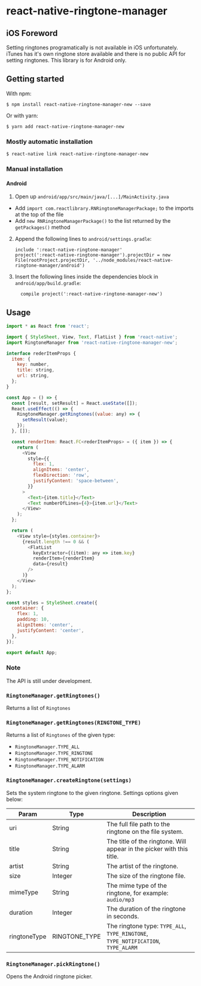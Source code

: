 # react-native-ringtone-manager

## iOS Foreword

Setting ringtones programatically is not available in iOS unfortunately. iTunes has it's own ringtone store available and there is no public API for setting ringtones. This library is for Android only.

## Getting started

With npm:

`$ npm install react-native-ringtone-manager-new --save`

Or with yarn:

`$ yarn add react-native-ringtone-manager-new`

### Mostly automatic installation

`$ react-native link react-native-ringtone-manager-new`

### Manual installation

#### Android

1. Open up `android/app/src/main/java/[...]/MainActivity.java`

- Add `import com.reactlibrary.RNRingtoneManagerPackage;` to the imports at the top of the file
- Add `new RNRingtoneManagerPackage()` to the list returned by the `getPackages()` method

2. Append the following lines to `android/settings.gradle`:
   ```
   include ':react-native-ringtone-manager'
   project(':react-native-ringtone-manager').projectDir = new File(rootProject.projectDir, '../node_modules/react-native-ringtone-manager/android')
   ```
3. Insert the following lines inside the dependencies block in `android/app/build.gradle`:
   ```
     compile project(':react-native-ringtone-manager-new')
   ```

## Usage

```javascript
import * as React from 'react';

import { StyleSheet, View, Text, FlatList } from 'react-native';
import RingtoneManager from 'react-native-ringtone-manager-new';

interface rederItemProps {
  item: {
    key: number,
    title: string,
    url: string,
  };
}

const App = () => {
  const [result, setResult] = React.useState([]);
  React.useEffect(() => {
    RingtoneManager.getRingtones((value: any) => {
      setResult(value);
    });
  }, []);

  const renderItem: React.FC<rederItemProps> = ({ item }) => {
    return (
      <View
        style={{
          flex: 1,
          alignItems: 'center',
          flexDirection: 'row',
          justifyContent: 'space-between',
        }}
      >
        <Text>{item.title}</Text>
        <Text numberOfLines={4}>{item.url}</Text>
      </View>
    );
  };

  return (
    <View style={styles.container}>
      {result.length !== 0 && (
        <FlatList
          keyExtractor={(item): any => item.key}
          renderItem={renderItem}
          data={result}
        />
      )}
    </View>
  );
};

const styles = StyleSheet.create({
  container: {
    flex: 1,
    padding: 10,
    alignItems: 'center',
    justifyContent: 'center',
  },
});

export default App;
```

### Note

The API is still under development.

### `RingtoneManager.getRingtones()`

Returns a list of `Ringtones`

### `RingtoneManager.getRingtones(RINGTONE_TYPE)`

Returns a list of `Ringtones` of the given type:

- `RingtoneManager.TYPE_ALL`
- `RingtoneManager.TYPE_RINGTONE`
- `RingtoneManager.TYPE_NOTIFICATION`
- `RingtoneManager.TYPE_ALARM`

### `RingtoneManager.createRingtone(settings)`

Sets the system ringtone to the given ringtone. Settings options given below:

| Param        | Type          | Description                                                                       |
| ------------ | ------------- | --------------------------------------------------------------------------------- |
| uri          | String        | The full file path to the ringtone on the file system.                            |
| title        | String        | The title of the ringtone. Will appear in the picker with this title.             |
| artist       | String        | The artist of the ringtone.                                                       |
| size         | Integer       | The size of the ringtone file.                                                    |
| mimeType     | String        | The mime type of the ringtone, for example: `audio/mp3`                           |
| duration     | Integer       | The duration of the ringtone in seconds.                                          |
| ringtoneType | RINGTONE_TYPE | The ringtone type: `TYPE_ALL`, `TYPE_RINGTONE`, `TYPE_NOTIFICATION`, `TYPE_ALARM` |

### `RingtoneManager.pickRingtone()`

Opens the Android ringtone picker.
